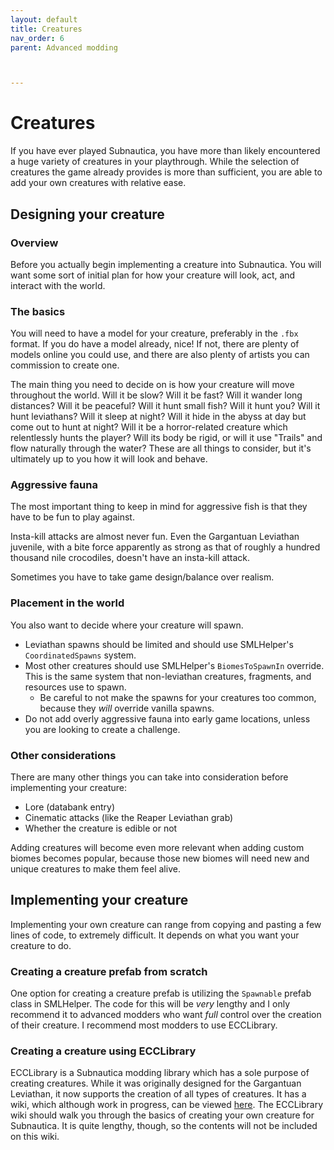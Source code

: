 ```yaml
---
layout: default
title: Creatures
nav_order: 6
parent: Advanced modding



---
```


# Creatures

If you have ever played Subnautica, you have more than likely encountered a huge variety of creatures in your playthrough. While the selection of creatures the game already provides is more than sufficient, you are able to add your own creatures with relative ease.

## Designing your creature

### Overview

Before you actually begin implementing a creature into Subnautica. You will want some sort of initial plan for how your creature will look, act, and interact with the world.

### The basics

You will need to have a model for your creature, preferably in the `.fbx` format. If you do have a model already, nice! If not, there are plenty of models online you could use, and there are also plenty of artists you can commission to create one.

The main thing you need to decide on is how your creature will move throughout the world. Will it be slow? Will it be fast? Will it wander long distances? Will it be peaceful? Will it hunt small fish? Will it hunt you? Will it hunt leviathans? Will it sleep at night? Will it hide in the abyss at day but come out to hunt at night? Will it be a horror-related creature which relentlessly hunts the player? Will its body be rigid, or will it use "Trails" and flow naturally through the water? These are all things to consider, but it's ultimately up to you how it will look and behave.

### Aggressive fauna

The most important thing to keep in mind for aggressive fish is that they have to be fun to play against.

Insta-kill attacks are almost never fun. Even the Gargantuan Leviathan juvenile, with a bite force apparently as strong as that of roughly a hundred thousand nile crocodiles, doesn't have an insta-kill attack.

Sometimes you have to take game design/balance over realism.

### Placement in the world

You also want to decide where your creature will spawn.
* Leviathan spawns should be limited and should use SMLHelper's `CoordinatedSpawns` system.
* Most other creatures should use SMLHelper's `BiomesToSpawnIn` override. This is the same system that non-leviathan creatures, fragments, and resources use to spawn.
  * Be careful to not make the spawns for your creatures too common, because they _will_ override vanilla spawns.
* Do not add overly aggressive fauna into early game locations, unless you are looking to create a challenge.

### Other considerations

There are many other things you can take into consideration before implementing your creature:
* Lore (databank entry)
* Cinematic attacks (like the Reaper Leviathan grab)
* Whether the creature is edible or not

Adding creatures will become even more relevant when adding custom biomes becomes popular, because those new biomes will need new and unique creatures to make them feel alive.

## Implementing your creature

Implementing your own creature can range from copying and pasting a few lines of code, to extremely difficult. It depends on what you want your creature to do.

### Creating a creature prefab from scratch

One option for creating a creature prefab is utilizing the `Spawnable` prefab class in SMLHelper. The code for this will be _very_ lengthy and I only recommend it to advanced modders who want _full_ control over the creation of their creature. I recommend most modders to use ECCLibrary.

### Creating a creature using ECCLibrary

ECCLibrary is a Subnautica modding library which has a sole purpose of creating creatures. While it was originally designed for the Gargantuan Leviathan, it now supports the creation of all types of creatures. It has a wiki, which although work in progress, can be viewed [here](https://github.com/LeeTwentyThree/ECCLibrary/wiki). The ECCLibrary wiki should walk you through the basics of creating your own creature for Subnautica. It is quite lengthy, though, so the contents will not be included on this wiki.
